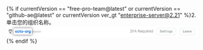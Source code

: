 {% if currentVersion == "free-pro-team@latest" or currentVersion == "github-ae@latest" or currentVersion ver_gt "enterprise-server@2.21" %}2. 单击您的组织名称。
  ![组织列表中的组织名称](/assets/images/help/organizations/org-settings-link.png){% endif %}